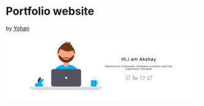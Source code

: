 # Portfolio website

by  <a href="https://github.com/shroomgaze" rel="shroomgaze">Yohan</a>

 <a href="https://shroomgaze.github.io/" rel="shroomgaze">![](img/banner.jpg)</a>
